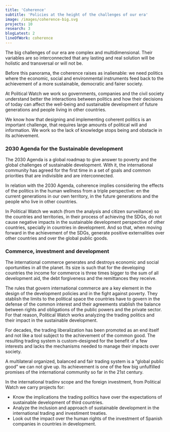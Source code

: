 ```yaml
---
title: 'Coherence'
subtitle: 'Policies at the height of the challenges of our era'
image: /images/coherence-big.svg
projects: 10
research: 3
blogLatest: 2
lineOfWork: coherence
---
```


<md-content with-projects-toc>

The big challenges of our era are complex and multidimensional. Their variables are so interconnected that any lasting and real solution will be holistic and transversal or will not be.

Before this panorama, the coherence raises as inalienable: we need politics where the economic, social and environmental instruments feed back to the achievement of a more sustainable, democratic and fairer society.

At Political Watch we work so governments, companies and the civil society understand better the interactions between politics and how their decisions of today can affect the well-being and sustainable development of future generations and people living in other countries.

We know how that designing and implementing coherent politics is an important challenge, that requires large amounts of political will and information. We work so the lack of knowledge stops being and obstacle in its achievement.

### 2030 Agenda for the Sustainable development

The 2030 Agenda is a global roadmap to give answer to poverty and the global challenges of sustainable development. With it, the international community has agreed for the first time in a set of goals and common priorities that are indivisible and are interconnected.

In relation with the 2030 Agenda, coherence implies considering the effects of the politics in the human wellness from a triple perspective: en the current generations in our own territory, in the future generations and the people who live in other countries.

In Political Watch we watch (from the analysis and citizen surveillance) so the countries and territories, in their process of achieving the SDGs, do not cause negative impacts in the sustainable development perspective of other countries, specially in countries in development. And so that, when moving forward in the achievement of the SDGs, generate positive externalities over other countries and over the global public goods.

### Commerce, investment and development

The international commerce generates and destroys economic and social oportunities in all the planet. Its size is such that for the developing countries the income for commerce is three times bigger to the sum of all development aid, the debt forgiveness and the remittances they receive.

The rules that govern international commerce are a key element in the design of the development policies and in the fight against poverty. They stablish the limits to the political space the countries have to govern in the defense of the common interest and their agreements stablish the balance between rights and obligations of the public powers and the private sector. For that reason, Political Watch works analyzing the trading politics and their impact in the sustainable development.

For decades, the trading liberalization has been promoted as an end itself and not like a tool subject to the achievement of the common good. The resulting trading system is custom-designed for the benefit of a few interests and lacks the mechanisms needed to manage their impacts over society.

A multilateral organized, balanced and fair trading system is a “global public good” we can not give up. Its achievement is one of the few big unfulfilled promises of the international community so far in the 21st century.

In the international tradinv scope and the foreign investment, from Political Watch we carry projects for:

* Know the implications the trading politics have over the expectations of sustainable development of third countries.
* Analyze the inclusion and approach of sustainable development in the international trading and investiment treaties.
* Look out the impact over the human rights of the investment of Spanish companies in countries in development.

</md-content>

<projects
  title="Projects"
  subtitle="Consultancies, advicements and researchs focused in the analysis of the process of building and designing public politics with a focus in gender, human rights and sustainable development.">
</projects>

<research></research>

<blogLatest></blogLatest>


